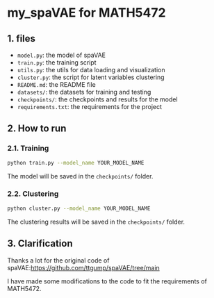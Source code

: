 # my_spaVAE for MATH5472

## 1. files

- `model.py`: the model of spaVAE
- `train.py`: the training script
- `utils.py`: the utils for data loading and visualization
- `cluster.py`: the script for latent variables clustering
- `README.md`: the README file
- `datasets/`: the datasets for training and testing
- `checkpoints/`: the checkpoints and results for the model
- `requirements.txt`: the requirements for the project

## 2. How to run

### 2.1. Training

```bash
python train.py --model_name YOUR_MODEL_NAME
```

The model will be saved in the `checkpoints/` folder.

### 2.2. Clustering

```bash
python cluster.py --model_name YOUR_MODEL_NAME
```
The clustering results will be saved in the `checkpoints/` folder.

## 3. Clarification

Thanks a lot for the original code of spaVAE:https://github.com/ttgump/spaVAE/tree/main

I have made some modifications to the code to fit the requirements of MATH5472.
